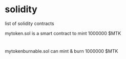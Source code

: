 # solidity
list of solidity contracts 

mytoken.sol is a smart contract to mint 1000000 $MTK
#
mytokenburnable.sol can mint & burn 1000000 $MTK
